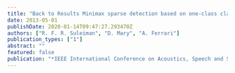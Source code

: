 ```yaml
---
title: "Back to Results Minimax sparse detection based on one-class classifiers"
date: 2013-05-01
publishDate: 2020-01-14T09:47:27.293470Z
authors: ["R. F. R. Suleiman", "D. Mary", "A. Ferrari"]
publication_types: ["1"]
abstract: ""
featured: false
publication: "*IEEE International Conference on Acoustics, Speech and Signal Processing (ICASSP)*"
---
```


